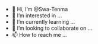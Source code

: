 - 👋 Hi, I’m @Swa-Tenma
- 👀 I’m interested in ...
- 🌱 I’m currently learning ...
- 💞️ I’m looking to collaborate on ...
- 📫 How to reach me ...

<!---
Swa-Tenma/Swa-Tenma is a ✨ special ✨ repository because its `README.md` (this file) appears on your GitHub profile.
You can click the Preview link to take a look at your changes.
--->
